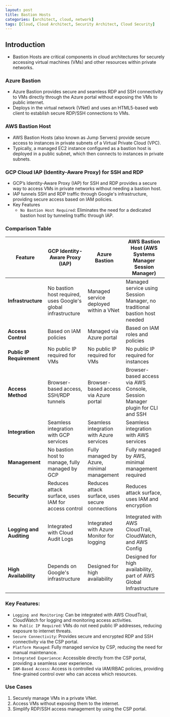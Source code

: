 ```yaml
---
layout: post
title: Bastion Hosts
categories: [architect, cloud, network]
tags: [Cloud, Cloud Architect, Security Architect, Cloud Security]
---
```


## Introduction
- Bastion Hosts are critical components in cloud architectures for securely accessing virtual machines (VMs) and other resources within private networks.

### Azure Bastion
- Azure Bastion provides secure and seamless RDP and SSH connectivity to VMs directly through the Azure portal without exposing the VMs to public internet.
- Deploys in the virtual network (VNet) and uses an HTML5-based web client to establish secure RDP/SSH connections to VMs.

### AWS Bastion Host
- AWS Bastion Hosts (also known as Jump Servers) provide secure access to instances in private subnets of a Virtual Private Cloud (VPC).
- Typically, a managed EC2 instance configured as a bastion host is deployed in a public subnet, which then connects to instances in private subnets.

### GCP Cloud IAP (Identity-Aware Proxy) for SSH and RDP
- GCP’s Identity-Aware Proxy (IAP) for SSH and RDP provides a secure way to access VMs in private networks without needing a bastion host.
- IAP tunnels SSH and RDP traffic through Google's infrastructure, providing secure access based on IAM policies.
- Key Features
    + `No Bastion Host Required`: Eliminates the need for a dedicated bastion host by tunneling traffic through IAP.

### Comparison Table

| Feature                      | GCP Identity-Aware Proxy (IAP)                                 | Azure Bastion                                  | AWS Bastion Host (AWS Systems Manager Session Manager)          |
|------------------------------|----------------------------------------------------------------|------------------------------------------------|----------------------------------------------------------------|
| **Infrastructure**           | No bastion host required, uses Google's global infrastructure  | Managed service deployed within a VNet         | Managed service using Session Manager, no traditional bastion host needed |
| **Access Control**           | Based on IAM policies                                          | Managed via Azure portal                       | Based on IAM roles and policies                                |
| **Public IP Requirement**    | No public IP required for VMs                                  | No public IP required for VMs                  | No public IP required for instances                           |
| **Access Method**            | Browser-based access, SSH/RDP tunnels                          | Browser-based access via Azure portal          | Browser-based access via AWS Console, Session Manager plugin for CLI and SSH  |
| **Integration**              | Seamless integration with GCP services                         | Seamless integration with Azure services       | Seamless integration with AWS services                         |
| **Management**               | No bastion host to manage, fully managed by GCP                | Fully managed by Azure, minimal management     | Fully managed by AWS, minimal management required              |
| **Security**                 | Reduces attack surface, uses IAM for access control            | Reduces attack surface, uses secure connections| Reduces attack surface, uses IAM and encryption                |
| **Logging and Auditing**     | Integrated with Cloud Audit Logs                               | Integrated with Azure Monitor for logging      | Integrated with AWS CloudTrail, CloudWatch, and AWS Config     |
| **High Availability**        | Depends on Google's infrastructure                             | Designed for high availability                 | Designed for high availability, part of AWS Global Infrastructure |


### Key Features:
- `Logging and Monitoring`: Can be integrated with AWS CloudTrail, CloudWatch for logging and monitoring access activities.
- `No Public IP Required`: VMs do not need public IP addresses, reducing exposure to internet threats.
- `Secure Connectivity`: Provides secure and encrypted RDP and SSH connectivity via the CSP portal.
- `Platform Managed`: Fully managed service by CSP, reducing the need for manual maintenance.
- `Integrated Experience`: Accessible directly from the CSP portal, providing a seamless user experience.
- `IAM-Based Access`: Access is controlled via IAM/RBAC policies, providing fine-grained control over who can access which resources.

### Use Cases
1. Securely manage VMs in a private VNet.
2. Access VMs without exposing them to the internet.
3. Simplify RDP/SSH access management by using the CSP portal.
